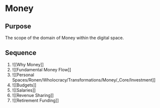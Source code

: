 # Money

## Purpose
The scope of the domain of Money within the digital space.

## Sequence

1. ![[Why Money]]
2. ![[Fundamental Money Flow]]
3. ![[Personal Spaces/Ronen/Wholocracy/Transformations/Money/_Core/Investment]]
4. ![[Budgets]]
5. ![[Salaries]]
6. ![[Revenue Sharing]]
7. ![[Retirement Funding]] 